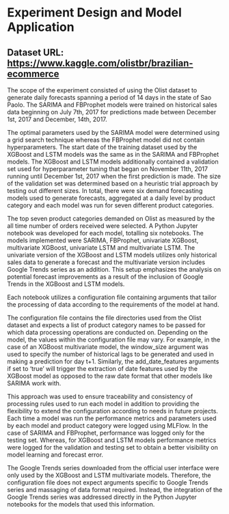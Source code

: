 # Experiment Design and Model Application 

## Dataset URL: https://www.kaggle.com/olistbr/brazilian-ecommerce

The scope of the experiment consisted of using the Olist dataset to generate daily forecasts spanning a period of 14 days in the state of Sao Paolo. The SARIMA and FBProphet models were trained on historical sales data beginning on July 7th, 2017 for predictions made between December 1st, 2017 and December, 14th, 2017. 

The optimal parameters used by the SARIMA model were determined using a grid search technique whereas the FBProphet model did not contain hyperparameters. The start date of the training dataset used by the XGBoost and LSTM models was the same as in the SARIMA and FBProphet models. The XGBoost and LSTM models additionally contained a validation set used for hyperparameter tuning that began on November 11th, 2017 running until December 1st, 2017 when the first prediction is made. The size of the validation set was determined based on a heuristic trial approach by testing out different sizes. In total, there were six demand forecasting models used to generate forecasts, aggregated at a daily level by product category and each model was run for seven different product categories. 

The top seven product categories demanded on Olist as measured by the all time number of orders received were selected. A Python Jupyter notebook was developed for each model, totalling six notebooks. The models implemented were SARIMA, FBProphet, univariate XGBoost, multivariate XGBoost, univariate LSTM and multivariate LSTM. The univariate version of the XGBoost and LSTM models utilizes only historical sales data to generate a forecast and the multivariate version includes Google Trends series as an addition. This setup emphasizes the analysis on potential forecast improvements as a result of the inclusion of Google Trends in the XGBoost and LSTM models. 

Each notebook utilizes a configuration file containing arguments that tailor the processing of data according to the requirements of the model at hand.

The configuration file contains the file directories used from the Olist dataset and expects a list of product category names to be passed for which data processing operations are conducted on. Depending on the model, the values within the configuration file may vary. For example, in the case of an XGBoost multivariate model, the window_size argument was used to specify the number of historical lags to be generated and used in making a prediction for day t+1. Similarly, the add_date_features arguments if set to ‘true’ will trigger the extraction of date features used by the XGBoost model as opposed to the raw date format that other models like SARIMA work with. 

This approach was used to ensure traceability and consistency of processing rules used to run each model in addition to providing the flexibility to extend the configuration according to needs in future projects. Each time a model was run the performance metrics and parameters used by each model and product category were logged using MLFlow. In the case of SARIMA and FBProphet, performance was logged only for the testing set. Whereas, for XGBoost and LSTM models performance metrics were logged for the validation and testing set to obtain a better visibility on model learning and forecast error. 

The Google Trends series downloaded from the official user interface were only used by the XGBoost and LSTM multivariate models. Therefore, the configuration file does not expect arguments specific to Google Trends series and massaging of data format required. Instead, the integration of the Google Trends series was addressed directly in the Python Jupyter notebooks for the models that used this information.
